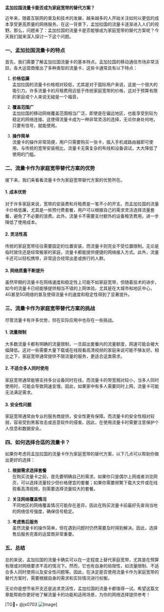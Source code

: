 **孟加拉国流量卡能否成为家庭宽带的替代方案？**

近年来，随着互联网的普及和技术的发展，越来越多的人开始关注如何以更低的成本享受更高质量的网络服务。在这一背景下，孟加拉国的流量卡逐渐进入人们的视野。那么，问题来了：孟加拉国的流量卡是否能够成为家庭宽带的替代方案呢？今天我们就来深入探讨一下这个问题。

### 一、孟加拉国流量卡的特点

首先，我们需要了解孟加拉国流量卡的基本特点。孟加拉国的移动通信市场非常活跃，各大运营商推出了多种类型的流量卡，这些卡通常具有以下特点：

1. **价格低廉**  
   孟加拉国的流量卡价格相对较低，尤其是对于国际用户来说，这是一个很大的吸引力。许多流量卡的月租费用远低于传统家庭宽带的价格，这对于预算有限的家庭或个人来说无疑是一个福音。

2. **覆盖范围广**  
   孟加拉国的移动网络覆盖范围相当广泛，即使是在偏远地区，也能享受到较为稳定的网络连接。这使得流量卡成为一种非常灵活的选择，无论你身处何地，只要有信号，就能使用。

3. **操作简单**  
   流量卡的操作非常简便，用户只需要购买一张卡，插入手机或路由器即可使用。与传统的宽带安装相比，流量卡无需复杂的布线和设备调试，大大降低了使用的门槛。

### 二、流量卡作为家庭宽带替代方案的优势

接下来，我们来看看流量卡作为家庭宽带替代方案的优势所在。

#### 1. 成本优势
对于许多家庭来说，宽带的安装费和月租费是一笔不小的开支。而孟加拉国的流量卡价格低廉，尤其是一些预付费套餐，用户可以根据自己的需求灵活选择流量套餐，避免了不必要的浪费。此外，流量卡不需要支付额外的设备租赁费用，进一步降低了使用成本。

#### 2. 灵活性高
传统的家庭宽带往往需要固定的位置安装，而流量卡则完全不受位置限制。无论是临时居住还是经常搬家的家庭，流量卡都能提供便捷的网络接入方式。此外，流量卡还可以轻松携带，非常适合经常出差或旅行的人群。

#### 3. 网络质量不断提升
虽然早期的流量卡在网络速度和稳定性上可能不如家庭宽带，但随着技术的进步，如今的流量卡已经能够提供相当不错的上网体验。尤其是在大城市和地区中心，4G甚至5G网络的普及使得流量卡的速度和稳定性得到了显著提升。

### 三、流量卡作为家庭宽带替代方案的挑战

尽管流量卡有许多优势，但在实际应用中也存在一些挑战。

#### 1. 流量限制
大多数流量卡都有明确的流量限制，一旦超出套餐内的流量额度，网速可能会被大幅降低。这对一些需要大量下载或在线观看高清视频的家庭来说可能不够友好。相比之下，家庭宽带通常提供不限流量的服务，更适合这类需求。

#### 2. 不适合多人同时使用
家庭宽带通常能够支持多台设备同时在线，而流量卡的带宽相对较小，当多人同时使用时，可能会导致网速变慢。因此，如果家中有多人需要同时上网，流量卡可能无法满足需求。

#### 3. 安全性问题
家庭宽带通常由专业的服务商提供，安全性更有保障。而流量卡的安全性相对较弱，容易受到黑客攻击或恶意软件的侵害。因此，在使用流量卡时需要注意保护个人信息和数据安全。

### 四、如何选择合适的流量卡？

如果你考虑将孟加拉国的流量卡作为家庭宽带的替代方案，以下几点可以帮助你做出更好的选择：

1. **根据需求选择套餐**  
   在购买流量卡之前，首先要明确自己的需求。如果你只是偶尔上网或者浏览网页，可以选择流量较少但价格便宜的套餐；如果你需要频繁下载大文件或在线观看高清视频，则需要选择流量较大的套餐。

2. **关注网络覆盖情况**  
   不同地区的网络覆盖情况可能存在差异，因此在购买流量卡前最好先查询当地的网络信号强度，确保信号稳定。

3. **考虑售后服务**  
   虽然流量卡的操作简单，但在遇到问题时仍然需要及时得到解决。因此，选择售后服务完善的运营商非常重要。

### 五、总结

总的来说，孟加拉国的流量卡确实可以在一定程度上替代家庭宽带，尤其是在预算有限或对网络要求不高的情况下。然而，它也有自身的局限性，如流量限制、不适合多人同时使用以及安全性问题等。因此，在决定是否使用流量卡作为家庭宽带的替代方案时，需要根据自身的需求和实际情况进行权衡。

无论你是想节省开支还是追求灵活性，孟加拉国的流量卡都值得一试。希望这篇文章能帮助你更好地了解流量卡的功能和适用场景，为你的网络选择提供参考！

[TG💪+ @jx0703 ![Image](https://github.com/user-attachments/assets/dbca1d08-cadb-493c-b0ec-ad6f7a83f270)]